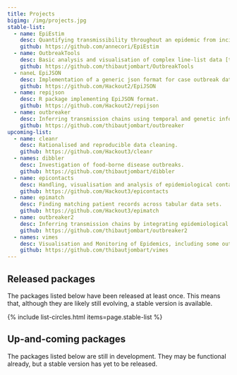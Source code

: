 ```yaml
---
title: Projects
bigimg: /img/projects.jpg
stable-list:
  - name: EpiEstim
    desc: Quantifying transmissibility throughout an epidemic from incidence time series.
    github: https://github.com/annecori/EpiEstim
  - name: OutbreakTools
    desc: Basic analysis and visualisation of complex line-list data [to be replaced by *incidence* and *epicontacts*].
    github: https://github.com/thibautjombart/OutbreakTools
  - naneL EpiJSON
    desc: Implementation of a generic json format for case outbreak data.
    github: https://github.com/Hackout2/EpiJSON
  - name: repijson
    desc: R package implementing EpiJSON format.
    github: https://github.com/Hackout2/repijson
  - name: outbreaker
    desc: Inferring transmission chains using temporal and genetic information.
    github: https://github.com/thibautjombart/outbreaker
upcoming-list:
  - name: cleanr
    desc: Rationalised and reproducible data cleaning.
    github: https://github.com/Hackout3/cleanr
  - names: dibbler
    desc: Investigation of food-borne disease outbreaks.
    github: https://github.com/thibautjombart/dibbler
  - name: epicontacts
    desc: Handling, visualisation and analysis of epidemiological contacts.
    github: https://github.com/Hackout3/epicontacts
  - name: epimatch
    desc: Finding matching patient records across tabular data sets.
    github: https://github.com/Hackout3/epimatch
  - name: outbreaker2
    desc: Inferring transmission chains by integrating epidemiological and genetic data.
    github: https://github.com/thibautjombart/outbreaker2
  - names: vimes
    desc: Visualisation and Monitoring of Epidemics, including some outbreak detection algorithms.
    github: https://github.com/thibautjombart/vimes
---
```




## Released packages
The packages listed below have been released at least once. This means that, although they are likely still evolving, a stable version is available.

{% include list-circles.html items=page.stable-list %}


## Up-and-coming packages
The packages listed below are still in development. They may be functional already, but a stable version has yet to be released.